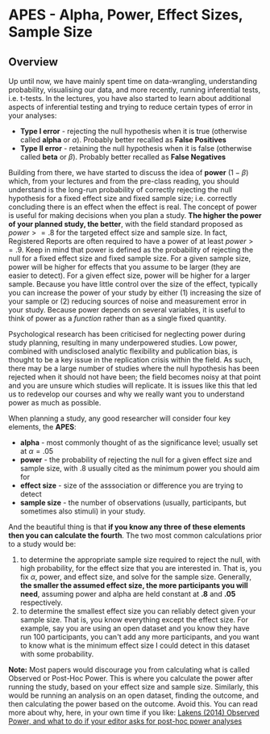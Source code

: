 
# APES - Alpha, Power, Effect Sizes, Sample Size

## Overview

Up until now, we have mainly spent time on data-wrangling, understanding probability, visualising our data, and more recently, running inferential tests, i.e. t-tests. In the lectures, you have also started to learn about additional aspects of inferential testing and trying to reduce certain types of error in your analyses:

* **Type I error** - rejecting the null hypothesis when it is true (otherwise called **alpha** or $\alpha$). Probably better recalled as **False Positives** 
* **Type II error** - retaining the null hypothesis when it is false (otherwise called **beta** or $\beta$). Probably better recalled as **False Negatives**

Building from there, we have started to discuss the idea of **power** ($1-\beta$) which, from your lectures and from the pre-class reading, you should understand is the long-run probability of correctly rejecting the null hypothesis for a fixed effect size and fixed sample size; i.e. correctly concluding there is an effect when the effect is real. The concept of power is useful for making decisions when you plan a study. **The higher the power of your planned study, the better**, with the field standard proposed as $power >= .8$ for the targeted effect size and sample size. In fact, Registered Reports are often required to have a power of at least $power >= .9$. Keep in mind that power is defined as the probability of rejecting the null for a fixed effect size and fixed sample size. For a given sample size, power will be higher for effects that you assume to be larger (they are easier to detect). For a given effect size, power will be higher for a larger sample. Because you have little control over the size of the effect, typically you can increase the power of your study by either (1) increasing the size of your sample or (2) reducing sources of noise and measurement error in your study. Because power depends on several variables, it is useful to think of power as a *function* rather than as a single fixed quantity.

Psychological research has been criticised for neglecting power during study planning, resulting in many underpowered studies. Low power, combined with undisclosed analytic flexibility and publication bias, is thought to be a key issue in the replication crisis within the field. As such, there may be a large number of studies where the null hypothesis has been rejected when it should not have been; the field becomes noisy at that point and you are unsure which studies will replicate.  It is issues like this that led us to redevelop our courses and why we really want you to understand power as much as possible.

When planning a study, any good researcher will consider four key elements, the **APES**:

* **alpha** - most commonly thought of as the significance level; usually set at $\alpha = .05$
* **power** - the probability of rejecting the null for a given effect size and sample size, with .8 usually cited as the minimum power you should aim for
* **effect size** - size of the asssociation or difference you are trying to detect
* **sample size** - the number of observations (usually, participants, but sometimes also stimuli) in your study.

And the beautiful thing is that **if you know any three of these elements then you can calculate the fourth**. The two most common calculations prior to a study would be:

1. to determine the appropriate sample size required to reject the null, with high probability, for the effect size that you are interested in. That is, you fix $\alpha$, power, and effect size, and solve for the sample size. Generally, **the smaller the assumed effect size, the more participants you will need**, assuming power and alpha are held constant at **.8** and **.05** respectively.
2. to determine the smallest effect size you can reliably detect given your sample size. That is, you know everything except the effect size. For example, say you are using an open dataset and you know they have run 100 participants, you can't add any more participants, and you want to know what is the minimum effect size I could detect in this dataset with some probability.

**Note:** Most papers would discourage you from calculating what is called Observed or Post-Hoc Power. This is where you calculate the power after running the study, based on your effect size and sample size. Similarly, this would be running an analysis on an open dataset, finding the outcome, and then calculating the power based on the outcome. Avoid this. You can read more about why, here, in your own time if you like: <a href="http://daniellakens.blogspot.com/2014/12/observed-power-and-what-to-do-if-your.html" target = "_blank"> Lakens (2014) Observed Power, and what to do if your editor asks for post-hoc power analyses</a>
